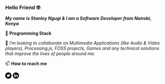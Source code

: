 ### Hello Friend 🤓

***My name is Stanley Ngugi & I am a Software Developer from Nairobi, Kenya***

🧰 **Programming Stack**

👯 _I’m looking to collaborate on Multimedia Applications (like Audio & Video players), Processing.js,  FOSS projects, Games and any technical solutions that improve the lives of people around me._

📫 **How to reach me**

[<img src="./001-twitter.svg" width="20px">](https://twitter.com/_pedi_gree_)
[<img src="./002-linkedin.svg" width="20px">](https://www.linkedin.com/in/stanley-ngugi-78a540106)
